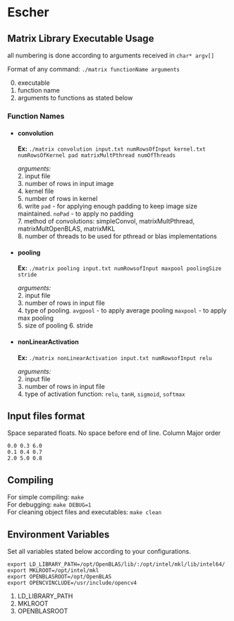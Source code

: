 # Escher

## Matrix Library Executable Usage
all numbering is done according to arguments received in `char* argv[]`

Format of any command:
`./matrix functionName arguments`

0. executable
1. function name
2. arguments to functions as stated below

### Function Names
- #### convolution   
    **Ex:** `./matrix convolution input.txt numRowsOfInput kernel.txt numRowsOfKernel pad matrixMultPthread numOfThreads`  

    *arguments:*   
    2. input file   
    3. number of rows in input image    
    4. kernel file  
    5. number of rows in kernel    
    6. write `pad` - for applying enough padding to keep image size maintained. `noPad` - to apply no padding     
    7. method of convolutions: simpleConvol, matrixMultPthread, matrixMultOpenBLAS, matrixMKL   
    8. number of threads to be used for pthread or blas implementations

- #### pooling
    **Ex:** `./matrix pooling input.txt numRowsofInput maxpool poolingSize stride`

    *arguments:*    
    2. input file   
    3. number of rows in input file     
    4. type of pooling. `avgpool` - to apply average pooling `maxpool` - to apply max pooling   
    5. size of pooling 
    6. stride

- #### nonLinearActivation
    **Ex:** `./matrix nonLinearActivation input.txt numRowsofInput relu`

    *arguments:*    
    2. input file   
    3. number of rows in input file     
    4. type of activation function: `relu`, `tanH`, `sigmoid`, `softmax`

## Input files format
Space separated floats. No space before end of line.
Column Major order
```
0.0 0.3 6.0  
0.1 0.4 0.7
2.0 5.0 0.8
```
## Compiling
For simple compiling: `make`   
For debugging: `make DEBUG=1`    
For cleaning object files and executables: `make clean`  

## Environment Variables
Set all variables stated below according to your configurations.    

```
export LD_LIBRARY_PATH=/opt/OpenBLAS/lib/:/opt/intel/mkl/lib/intel64/
export MKLROOT=/opt/intel/mkl
export OPENBLASROOT=/opt/OpenBLAS
export OPENCVINCLUDE=/usr/include/opencv4
```     

1. LD_LIBRARY_PATH   
2. MKLROOT   
3. OPENBLASROOT  